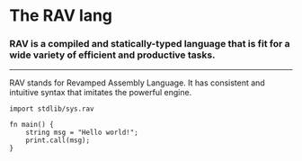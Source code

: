 # The RAV lang
### RAV is a compiled and statically-typed language that is fit for a wide variety of efficient and productive tasks.
---
RAV stands for Revamped Assembly Language. It has consistent and intuitive syntax that imitates the powerful engine.
```
import stdlib/sys.rav

fn main() {
	string msg = "Hello world!";
	print.call(msg);
}
```